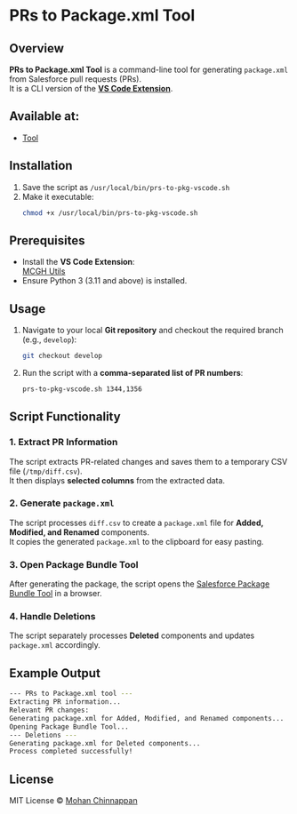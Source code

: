 # PRs to Package.xml Tool  

## Overview  
**PRs to Package.xml Tool** is a command-line tool for generating `package.xml` from Salesforce pull requests (PRs).  
It is a CLI version of the **[VS Code Extension](https://marketplace.visualstudio.com/items?itemName=mohanc5.mcghutils)**.

## Available at:
- [Tool](./prs-to-pkg-vscode.sh)


## Installation  

1. Save the script as `/usr/local/bin/prs-to-pkg-vscode.sh`
2. Make it executable:  
   ```bash
   chmod +x /usr/local/bin/prs-to-pkg-vscode.sh
   ```

## Prerequisites  

- Install the **VS Code Extension**:  
  [MCGH Utils](https://marketplace.visualstudio.com/items?itemName=mohanc5.mcghutils)
- Ensure Python 3 (3.11 and above) is installed.

## Usage  

1. Navigate to your local **Git repository** and checkout the required branch (e.g., `develop`):
   ```bash
   git checkout develop
   ```
2. Run the script with a **comma-separated list of PR numbers**:
   ```bash
   prs-to-pkg-vscode.sh 1344,1356
   ```

## Script Functionality  

### 1. Extract PR Information  
The script extracts PR-related changes and saves them to a temporary CSV file (`/tmp/diff.csv`).  
It then displays **selected columns** from the extracted data.

### 2. Generate `package.xml`  
The script processes `diff.csv` to create a `package.xml` file for **Added, Modified, and Renamed** components.  
It copies the generated `package.xml` to the clipboard for easy pasting.

### 3. Open Package Bundle Tool  
After generating the package, the script opens the [Salesforce Package Bundle Tool](https://mohan-chinnappan-n5.github.io/sf/pkg-bundle/app.html?c) in a browser.

### 4. Handle Deletions  
The script separately processes **Deleted** components and updates `package.xml` accordingly.

## Example Output  

```bash
--- PRs to Package.xml tool ---
Extracting PR information...
Relevant PR changes:
Generating package.xml for Added, Modified, and Renamed components...
Opening Package Bundle Tool...
--- Deletions ---
Generating package.xml for Deleted components...
Process completed successfully!
```

## License  

MIT License © [Mohan Chinnappan](https://mohan-chinnappan-n.github.io/about/cv.html)

